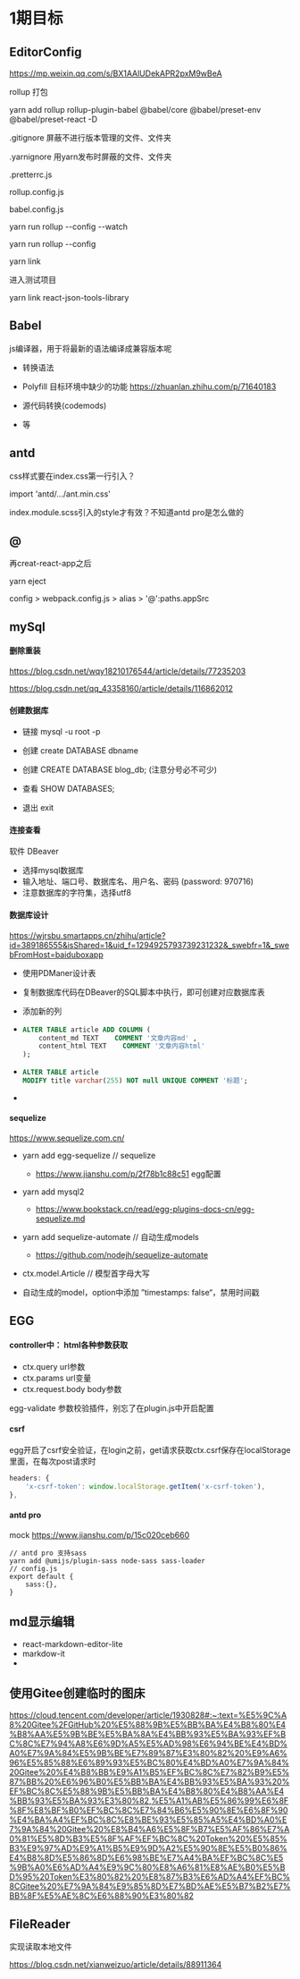# 1期目标

## EditorConfig

https://mp.weixin.qq.com/s/BX1AAlUDekAPR2pxM9wBeA



rollup 打包

yarn add rollup rollup-plugin-babel @babel/core @babel/preset-env @babel/preset-react  -D

.gitignore 屏蔽不进行版本管理的文件、文件夹

.yarnignore 用yarn发布时屏蔽的文件、文件夹

.pretterrc.js

rollup.config.js

babel.config.js



yarn run rollup --config --watch

yarn run rollup --config



yarn link



进入测试项目

yarn link react-json-tools-library





## Babel

js编译器，用于将最新的语法编译成兼容版本呢

* 转换语法

* Polyfill 目标环境中缺少的功能 https://zhuanlan.zhihu.com/p/71640183
* 源代码转换(codemods)
* 等



## antd

css样式要在index.css第一行引入？

import 'antd/.../ant.min.css'

index.module.scss引入的style才有效？不知道antd pro是怎么做的



## @

再creat-react-app之后

yarn eject

config > webpack.config.js > alias > '@':paths.appSrc

## mySql

#### 删除重装

https://blog.csdn.net/wqy18210176544/article/details/77235203

https://blog.csdn.net/qq_43358160/article/details/116862012

#### 创建数据库

* 链接 mysql -u root -p

* 创建 create DATABASE dbname

* 创建  CREATE DATABASE blog_db;   (注意分号必不可少)

* 查看 SHOW DATABASES;

* 退出 exit

#### 连接查看

软件 DBeaver  

* 选择mysql数据库
* 输入地址、端口号、数据库名、用户名、密码 (password: 970716)
* 注意数据库的字符集，选择utf8

#### 数据库设计

https://wjrsbu.smartapps.cn/zhihu/article?id=389186555&isShared=1&uid_f=1294925793739231232&_swebfr=1&_swebFromHost=baiduboxapp

* 使用PDManer设计表

* 复制数据库代码在DBeaver的SQL脚本中执行，即可创建对应数据库表

* 添加新的列

* ```sql
  ALTER TABLE article ADD COLUMN (
      content_md TEXT    COMMENT '文章内容md' ,
      content_html TEXT    COMMENT '文章内容html'
  );
  ```

* ``` sql
  ALTER TABLE article
  MODIFY title varchar(255) NOT null UNIQUE COMMENT '标题';
  ```

* 

#### sequelize   

https://www.sequelize.com.cn/

* yarn add egg-sequelize   // sequelize
  * https://www.jianshu.com/p/2f78b1c88c51   egg配置
* yarn add mysql2
  * https://www.bookstack.cn/read/egg-plugins-docs-cn/egg-sequelize.md
* yarn add sequelize-automate   // 自动生成models
  * https://github.com/nodejh/sequelize-automate

* ctx.model.Article   // 模型首字母大写
* 自动生成的model，option中添加 ”timestamps: false“，禁用时间戳



## EGG

#### controller中： html各种参数获取

* ctx.query   url参数
* ctx.params  url变量
* ctx.request.body  body参数

egg-validate 参数校验插件，别忘了在plugin.js中开启配置

#### csrf

egg开启了csrf安全验证，在login之前，get请求获取ctx.csrf保存在localStorage里面，在每次post请求时

```js
headers: {
	'x-csrf-token': window.localStorage.getItem('x-csrf-token'),
},
```



#### antd pro

mock https://www.jianshu.com/p/15c020ceb660

```shell
// antd pro 支持sass
yarn add @umijs/plugin-sass node-sass sass-loader
// config.js
export default {
	sass:{},
}
```



## md显示编辑
* react-markdown-editor-lite
* markdow-it
* 

## 使用Gitee创建临时的图床

https://cloud.tencent.com/developer/article/1930828#:~:text=%E5%9C%A8%20Gitee%2FGitHub%20%E5%88%9B%E5%BB%BA%E4%B8%80%E4%B8%AA%E5%9B%BE%E5%BA%8A%E4%BB%93%E5%BA%93%EF%BC%8C%E7%94%A8%E6%9D%A5%E5%AD%98%E6%94%BE%E4%BD%A0%E7%9A%84%E5%9B%BE%E7%89%87%E3%80%82%20%E9%A6%96%E5%85%88%E6%89%93%E5%BC%80%E4%BD%A0%E7%9A%84%20Gitee%20%E4%B8%BB%E9%A1%B5%EF%BC%8C%E7%82%B9%E5%87%BB%20%E6%96%B0%E5%BB%BA%E4%BB%93%E5%BA%93%20%EF%BC%8C%E5%88%9B%E5%BB%BA%E4%B8%80%E4%B8%AA%E4%BB%93%E5%BA%93%E3%80%82,%E5%A1%AB%E5%86%99%E6%8F%8F%E8%BF%B0%EF%BC%8C%E7%84%B6%E5%90%8E%E6%8F%90%E4%BA%A4%EF%BC%8C%E8%BE%93%E5%85%A5%E4%BD%A0%E7%9A%84%20Gitee%20%E8%B4%A6%E5%8F%B7%E5%AF%86%E7%A0%81%E5%8D%B3%E5%8F%AF%EF%BC%8C%20Token%20%E5%85%B3%E9%97%AD%E9%A1%B5%E9%9D%A2%E5%90%8E%E5%B0%86%E4%B8%8D%E5%86%8D%E6%98%BE%E7%A4%BA%EF%BC%8C%E5%9B%A0%E6%AD%A4%E9%9C%80%E8%A6%81%E8%AE%B0%E5%BD%95%20Token%E3%80%82%20%E8%87%B3%E6%AD%A4%EF%BC%8CGitee%20%E7%9A%84%E9%85%8D%E7%BD%AE%E5%B7%B2%E7%BB%8F%E5%AE%8C%E6%88%90%E3%80%82

## FileReader

实现读取本地文件

https://blog.csdn.net/xianweizuo/article/details/88911364



